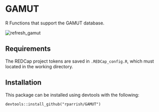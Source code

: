 GAMUT
=====

R Functions that support the GAMUT database.

![refresh_gamut](https://github.com/rparrish/GAMUT/workflows/refresh_gamut/badge.svg)

## Requirements

The REDCap project tokens are saved in `.REDCap_config.R`, which must located in the working directory.

## Installation  


This package can be installed using devtools with the following:

    devtools::install_github("rparrish/GAMUT")
